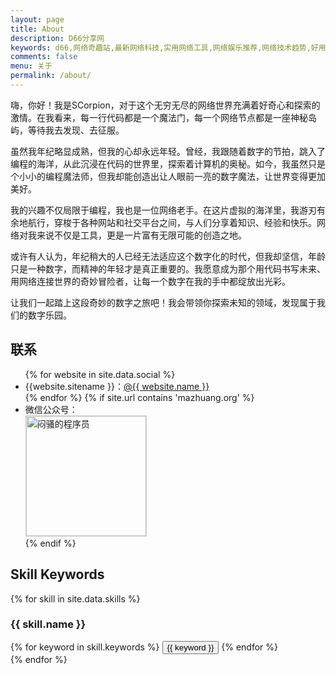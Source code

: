```yaml
---
layout: page
title: About
description: D66分享网
keywords: d66,网络奇趣站,最新网络科技,实用网络工具,网络娱乐推荐,网络技术趋势,好用软件推荐,数字文化分享,数字时代资讯
comments: false
menu: 关于
permalink: /about/
---
```


嗨，你好！我是SCorpion，对于这个无穷无尽的网络世界充满着好奇心和探索的激情。在我看来，每一行代码都是一个魔法门，每一个网络节点都是一座神秘岛屿，等待我去发现、去征服。

虽然我年纪略显成熟，但我的心却永远年轻。曾经，我跟随着数字的节拍，跳入了编程的海洋，从此沉浸在代码的世界里，探索着计算机的奥秘。如今，我虽然只是个小小的编程魔法师，但我却能创造出让人眼前一亮的数字魔法，让世界变得更加美好。

我的兴趣不仅局限于编程，我也是一位网络老手。在这片虚拟的海洋里，我游刃有余地航行，穿梭于各种网站和社交平台之间，与人们分享着知识、经验和快乐。网络对我来说不仅是工具，更是一片富有无限可能的创造之地。

或许有人认为，年纪稍大的人已经无法适应这个数字化的时代，但我却坚信，年龄只是一种数字，而精神的年轻才是真正重要的。我愿意成为那个用代码书写未来、用网络连接世界的奇妙冒险者，让每一个数字在我的手中都绽放出光彩。

让我们一起踏上这段奇妙的数字之旅吧！我会带领你探索未知的领域，发现属于我们的数字乐园。



## 联系

<ul>
{% for website in site.data.social %}
<li>{{website.sitename }}：<a href="{{ website.url }}" target="_blank">@{{ website.name }}</a></li>
{% endfor %}
{% if site.url contains 'mazhuang.org' %}
<li>
微信公众号：<br />
<img style="height:192px;width:192px;border:1px solid lightgrey;" src="{{ site.url }}/assets/images/qrcode.jpg" alt="闷骚的程序员" />
</li>
{% endif %}
</ul>


## Skill Keywords

{% for skill in site.data.skills %}
### {{ skill.name }}
<div class="btn-inline">
{% for keyword in skill.keywords %}
<button class="btn btn-outline" type="button">{{ keyword }}</button>
{% endfor %}
</div>
{% endfor %}
